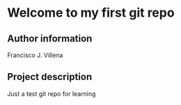 # Welcome to my first git repo

## Author information
Francisco J. Villena

## Project description
Just a test git repo for learning
